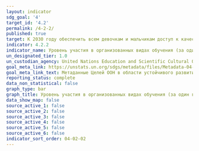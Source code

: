 ```yaml
---
layout: indicator
sdg_goal: '4'
target_id: '4.2'
permalink: /4-2-2/
published: true
target: К 2030 году обеспечить всем девочкам и мальчикам доступ к качественным системам развития, ухода и дошкольного обучения детей младшего возраста, с тем чтобы они были готовы к получению начального образования
indicator: 4.2.2
indicator_name: Уровень участия в организованных видах обучения (за один год до достижения официального возраста поступления в школу) в разбивке по полу
un_designated_tier: 1.0
un_custodian_agency: United Nations Education and Scientific Cultural Organisation - Institute of Statistics (UNESCO-UIS)
goal_meta_link: https://unstats.un.org/sdgs/metadata/files/Metadata-04-02-02.pdf
goal_meta_link_text: Метаданные Целей ООН в области устойчивого развития (PDF, 866 КБ)
reporting_status: complete
data_non_statistical: false
graph_type: bar
graph_title: Уровень участия в организованных видах обучения (за один год до достижения официального возраста поступления в школу) в разбивке по полу
data_show_map: false
source_active_1: false
source_active_2: false
source_active_3: false
source_active_4: false
source_active_5: false
source_active_6: false
indicator_sort_order: 04-02-02
---
```

